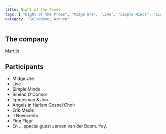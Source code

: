 ```yaml
---
title: Night of the Proms
tags: [ "Night of the Proms", "Midge Ure", "Live", "Simple Minds", "Sinéad O'Connor", "Igudesman and Joo", "Angels in Harlem Gospel Choir", "Erik Mesie", "Jeroen van der Boom" ]
category: "Gelredome, Arnhem"
---
```

The company
-----------
Martijn

Participants
------------
* Midge Ure
* Live
* Simple Minds
* Sinéad O'Connor
* Igudesman & Joo
* Angels in Harlem Gospel Choir
* Erik Mesie
* Il Novecento
* Fine Fleur
* En ... special guest Jeroen van der Boom. Yay.
